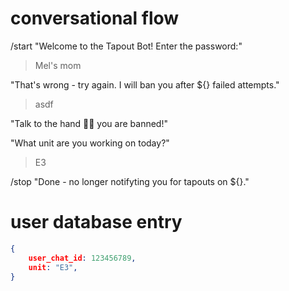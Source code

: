 # conversational flow

/start
"Welcome to the Tapout Bot! Enter the password:"
>Mel's mom

"That's wrong - try again.  I will ban you after ${} failed attempts."
>asdf

"Talk to the hand ✋🏻 you are banned!"


"What unit are you working on today?"
>E3

/stop
"Done - no longer notifyting you for tapouts on ${}."

# user database entry

```json
{
    user_chat_id: 123456789,
    unit: "E3",
}
```
